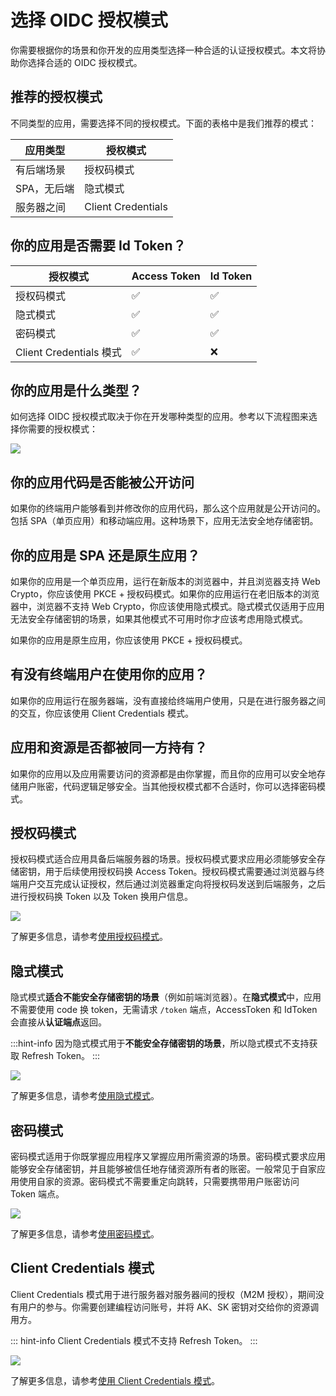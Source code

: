 # 选择 OIDC 授权模式

<LastUpdated/>

你需要根据你的场景和你开发的应用类型选择一种合适的认证授权模式。本文将协助你选择合适的 OIDC 授权模式。

## 推荐的授权模式

不同类型的应用，需要选择不同的授权模式。下面的表格中是我们推荐的模式：

| 应用类型    | 授权模式           |
| ----------- | ------------------ |
| 有后端场景  | 授权码模式         |
| SPA，无后端 | 隐式模式           |
| 服务器之间  | Client Credentials |

## 你的应用是否需要 Id Token？

| 授权模式                | Access Token | Id Token |
| ----------------------- | ------------ | -------- |
| 授权码模式              | ✅           | ✅       |
| 隐式模式                | ✅           | ✅       |
| 密码模式                | ✅           | ✅       |
| Client Credentials 模式 | ✅           | ❌       |

## 你的应用是什么类型？

如何选择 OIDC 授权模式取决于你在开发哪种类型的应用。参考以下流程图来选择你需要的授权模式：

![](~@imagesZhCn/concepts/oidc/choose-flow.png)

## 你的应用代码是否能被公开访问

如果你的终端用户能够看到并修改你的应用代码，那么这个应用就是公开访问的。包括 SPA（单页应用）和移动端应用。这种场景下，应用无法安全地存储密钥。

## 你的应用是 SPA 还是原生应用？

如果你的应用是一个单页应用，运行在新版本的浏览器中，并且浏览器支持 Web Crypto，你应该使用 PKCE + 授权码模式。如果你的应用运行在老旧版本的浏览器中，浏览器不支持 Web Crypto，你应该使用隐式模式。隐式模式仅适用于应用无法安全存储密钥的场景，如果其他模式不可用时你才应该考虑用隐式模式。

如果你的应用是原生应用，你应该使用 PKCE + 授权码模式。

## 有没有终端用户在使用你的应用？

如果你的应用运行在服务器端，没有直接给终端用户使用，只是在进行服务器之间的交互，你应该使用 Client Credentials 模式。

## 应用和资源是否都被同一方持有？

如果你的应用以及应用需要访问的资源都是由你掌握，而且你的应用可以安全地存储用户账密，代码逻辑足够安全。当其他授权模式都不合适时，你可以选择密码模式。

## 授权码模式

授权码模式适合应用具备后端服务器的场景。授权码模式要求应用必须能够安全存储密钥，用于后续使用授权码换 Access Token。授权码模式需要通过浏览器与终端用户交互完成认证授权，然后通过浏览器重定向将授权码发送到后端服务，之后进行授权码换 Token 以及 Token 换用户信息。

![](~@imagesZhCn/guides/federation/oidc/authorization-code-flow.png)

了解更多信息，请参考[使用授权码模式](/federation/oidc/authorization-code/)。

## 隐式模式

隐式模式**适合不能安全存储密钥的场景**（例如前端浏览器）。在**隐式模式**中，应用不需要使用 code 换 token，无需请求 `/token` 端点，AccessToken 和 IdToken 会直接从**认证端点**返回。

:::hint-info
因为隐式模式用于**不能安全存储密钥的场景**，所以隐式模式不支持获取 Refresh Token。
:::

![](~@imagesZhCn/guides/federation/oidc/implicit-flow.png)

了解更多信息，请参考[使用隐式模式](/federation/oidc/implicit/)。

## 密码模式

密码模式适用于你既掌握应用程序又掌握应用所需资源的场景。密码模式要求应用能够安全存储密钥，并且能够被信任地存储资源所有者的账密。一般常见于自家应用使用自家的资源。密码模式不需要重定向跳转，只需要携带用户账密访问 Token 端点。

![](~@imagesZhCn/guides/federation/oidc/password-flow.png)

了解更多信息，请参考[使用密码模式](/federation/oidc/password/)。

## Client Credentials 模式

Client Credentials 模式用于进行服务器对服务器间的授权（M2M 授权），期间没有用户的参与。你需要创建编程访问账号，并将 AK、SK 密钥对交给你的资源调用方。

::: hint-info
Client Credentials 模式不支持 Refresh Token。
:::

![](~@imagesZhCn/guides/federation/oidc/client-credentials-flow.png)

了解更多信息，请参考[使用 Client Credentials 模式](/federation/oidc/client-credentials/)。
